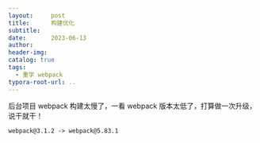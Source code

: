 ```yaml
---
layout:     post
title:      构建优化
subtitle:  
date:       2023-06-13
author:     
header-img: 
catalog: true
tags:
  - 重学 webpack
typora-root-url: ..
---
```


后台项目 webpack 构建太慢了，一看 webpack 版本太低了，打算做一次升级，说干就干！

```
webpack@3.1.2 -> webpack@5.83.1
```

